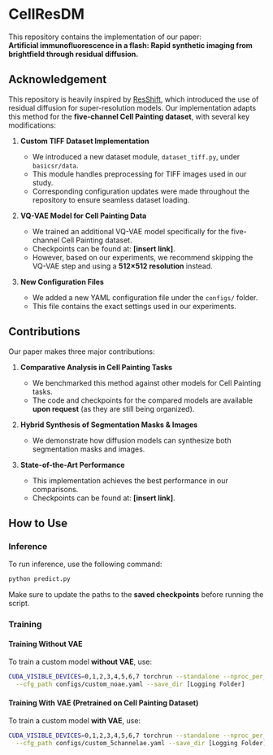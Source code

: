 # CellResDM  
This repository contains the implementation of our paper:  
**Artificial immunofluorescence in a flash: Rapid synthetic imaging from brightfield through residual diffusion.**  

## Acknowledgement  
This repository is heavily inspired by [ResShift](https://github.com/zsyOAOA/ResShift), which introduced the use of residual diffusion for super-resolution models. Our implementation adapts this method for the **five-channel Cell Painting dataset**, with several key modifications:  

1. **Custom TIFF Dataset Implementation**  
   - We introduced a new dataset module, `dataset_tiff.py`, under `basicsr/data`.  
   - This module handles preprocessing for TIFF images used in our study.  
   - Corresponding configuration updates were made throughout the repository to ensure seamless dataset loading.  

2. **VQ-VAE Model for Cell Painting Data**  
   - We trained an additional VQ-VAE model specifically for the five-channel Cell Painting dataset.  
   - Checkpoints can be found at: **[insert link]**.  
   - However, based on our experiments, we recommend skipping the VQ-VAE step and using a **512×512 resolution** instead.  

3. **New Configuration Files**  
   - We added a new YAML configuration file under the `configs/` folder.  
   - This file contains the exact settings used in our experiments.  

## Contributions  
Our paper makes three major contributions:  

1. **Comparative Analysis in Cell Painting Tasks**  
   - We benchmarked this method against other models for Cell Painting tasks.  
   - The code and checkpoints for the compared models are available **upon request** (as they are still being organized).  

2. **Hybrid Synthesis of Segmentation Masks & Images**  
   - We demonstrate how diffusion models can synthesize both segmentation masks and images.  

3. **State-of-the-Art Performance**  
   - This implementation achieves the best performance in our comparisons.  
   - Checkpoints can be found at: **[insert link]**.  


## How to Use  

### Inference  
To run inference, use the following command:  
```bash
python predict.py
```  
Make sure to update the paths to the **saved checkpoints** before running the script.  

### Training  

#### Training Without VAE  
To train a custom model **without VAE**, use:  
```bash
CUDA_VISIBLE_DEVICES=0,1,2,3,4,5,6,7 torchrun --standalone --nproc_per_node=8 --nnodes=1 main.py \
  --cfg_path configs/custom_noae.yaml --save_dir [Logging Folder]
```

#### Training With VAE (Pretrained on Cell Painting Dataset)  
To train a custom model **with VAE**, use:  
```bash
CUDA_VISIBLE_DEVICES=0,1,2,3,4,5,6,7 torchrun --standalone --nproc_per_node=8 --nnodes=1 main.py \
  --cfg_path configs/custom_5channelae.yaml --save_dir [Logging Folder]
```




